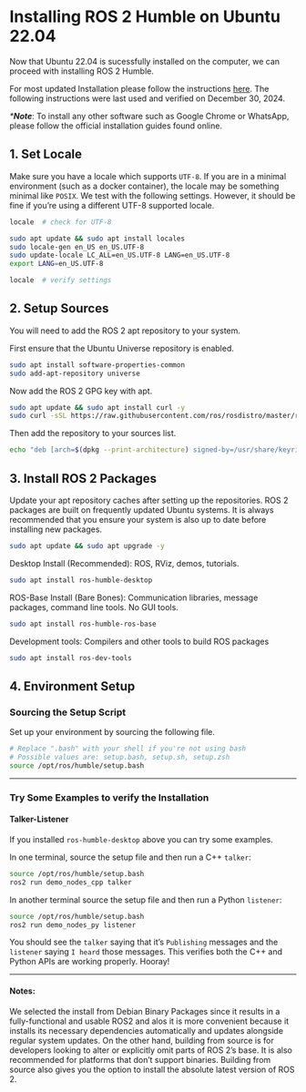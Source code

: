 # Installing ROS 2 Humble on Ubuntu 22.04

Now that Ubuntu 22.04 is sucessfully installed on the computer, we can proceed with installing ROS 2 Humble. 

For most updated Installation please follow the instructions [here](https://docs.ros.org/en/humble/Installation/Ubuntu-Install-Debs.html).
The following instructions were last used and verified on December 30, 2024.

_***Note**_: To install any other software such as Google Chrome or WhatsApp, please follow the official installation guides found online. 

## 1. Set Locale

Make sure you have a locale which supports `UTF-8`. If you are in a minimal environment (such as a docker container), the locale may be something minimal like `POSIX`. We test with the following settings. However, it should be fine if you’re using a different UTF-8 supported locale.

```bash
locale  # check for UTF-8

sudo apt update && sudo apt install locales
sudo locale-gen en_US en_US.UTF-8
sudo update-locale LC_ALL=en_US.UTF-8 LANG=en_US.UTF-8
export LANG=en_US.UTF-8

locale  # verify settings
```

## 2. Setup Sources

You will need to add the ROS 2 apt repository to your system.

First ensure that the Ubuntu Universe repository is enabled.

```bash
sudo apt install software-properties-common
sudo add-apt-repository universe
```

Now add the ROS 2 GPG key with apt.

```bash
sudo apt update && sudo apt install curl -y
sudo curl -sSL https://raw.githubusercontent.com/ros/rosdistro/master/ros.key -o /usr/share/keyrings/ros-archive-keyring.gpg
```

Then add the repository to your sources list.

```bash
echo "deb [arch=$(dpkg --print-architecture) signed-by=/usr/share/keyrings/ros-archive-keyring.gpg] http://packages.ros.org/ros2/ubuntu $(. /etc/os-release && echo $UBUNTU_CODENAME) main" | sudo tee /etc/apt/sources.list.d/ros2.list > /dev/null
```

## 3. Install ROS 2 Packages

Update your apt repository caches after setting up the repositories. ROS 2 packages are built on frequently updated Ubuntu systems. It is always recommended that you ensure your system is also up to date before installing new packages.

```bash
sudo apt update && sudo apt upgrade -y
```

Desktop Install (Recommended): ROS, RViz, demos, tutorials.

```bash
sudo apt install ros-humble-desktop
```

ROS-Base Install (Bare Bones): Communication libraries, message packages, command line tools. No GUI tools.

```bash
sudo apt install ros-humble-ros-base
```

Development tools: Compilers and other tools to build ROS packages

```bash
sudo apt install ros-dev-tools
```

## 4. Environment Setup 
### Sourcing the Setup Script 

Set up your environment by sourcing the following file.

```bash
# Replace ".bash" with your shell if you're not using bash
# Possible values are: setup.bash, setup.sh, setup.zsh
source /opt/ros/humble/setup.bash
```

_______________________________________________

### Try Some Examples to verify the Installation

#### Talker-Listener 

If you installed `ros-humble-desktop` above you can try some examples.

In one terminal, source the setup file and then run a C++ `talker`:

```bash
source /opt/ros/humble/setup.bash
ros2 run demo_nodes_cpp talker
```

In another terminal source the setup file and then run a Python `listener`:

```bash
source /opt/ros/humble/setup.bash
ros2 run demo_nodes_py listener
```

You should see the `talker` saying that it’s `Publishing` messages and the `listener` saying `I heard` those messages. This verifies both the C++ and Python APIs are working properly. Hooray!

__________________________________________________

#### Notes:

We selected the install from Debian Binary Packages since it results in a fully-functional and usable ROS2 and alos it is more convenient because it installs its necessary dependencies automatically and updates alongside regular system updates. On the other hand, building from source is for developers looking to alter or explicitly omit parts of ROS 2’s base. It is also recommended for platforms that don’t support binaries. Building from source also gives you the option to install the absolute latest version of ROS 2.
